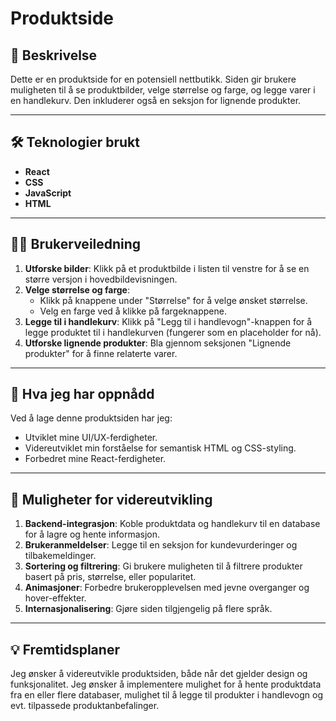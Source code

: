 # Produktside

## 📖 Beskrivelse

Dette er en produktside for en potensiell nettbutikk. Siden gir brukere muligheten til å se produktbilder, velge størrelse og farge, og legge varer i en handlekurv. Den inkluderer også en seksjon for lignende produkter.

---

## 🛠️ Teknologier brukt

- **React**
- **CSS**
- **JavaScript**
- **HTML**

---

## 🧑‍💻 Brukerveiledning

1. **Utforske bilder**: Klikk på et produktbilde i listen til venstre for å se en større versjon i hovedbildevisningen.
2. **Velge størrelse og farge**:
   - Klikk på knappene under "Størrelse" for å velge ønsket størrelse.
   - Velg en farge ved å klikke på fargeknappene.
3. **Legge til i handlekurv**: Klikk på "Legg til i handlevogn"-knappen for å legge produktet til i handlekurven (fungerer som en placeholder for nå).
4. **Utforske lignende produkter**: Bla gjennom seksjonen "Lignende produkter" for å finne relaterte varer.

---

## 🎉 Hva jeg har oppnådd

Ved å lage denne produktsiden har jeg:

- Utviklet mine UI/UX-ferdigheter.
- Videreutviklet min forståelse for semantisk HTML og CSS-styling.
- Forbedret mine React-ferdigheter.

---

## 🚀 Muligheter for videreutvikling

1. **Backend-integrasjon**: Koble produktdata og handlekurv til en database for å lagre og hente informasjon.
2. **Brukeranmeldelser**: Legge til en seksjon for kundevurderinger og tilbakemeldinger.
3. **Sortering og filtrering**: Gi brukere muligheten til å filtrere produkter basert på pris, størrelse, eller popularitet.
4. **Animasjoner**: Forbedre brukeropplevelsen med jevne overganger og hover-effekter.
5. **Internasjonalisering**: Gjøre siden tilgjengelig på flere språk.

---

## 💡 Fremtidsplaner

Jeg ønsker å videreutvikle produktsiden, både når det gjelder design og funksjonalitet. Jeg ønsker å implementere mulighet for å hente produktdata fra en eller flere databaser, mulighet til å legge til produkter i handlevogn og evt. tilpassede produktanbefalinger.
